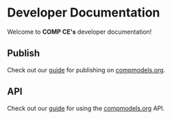 # Developer Documentation

Welcome to **COMP CE's** developer documentation!

## Publish

Check out our [guide](/publish/guide/) for publishing on [compmodels.org](https://www.compmodels.org).

## API

Check out our [guide](/api/guide/) for using the [compmodels.org](https://www.compmodels.org) API.